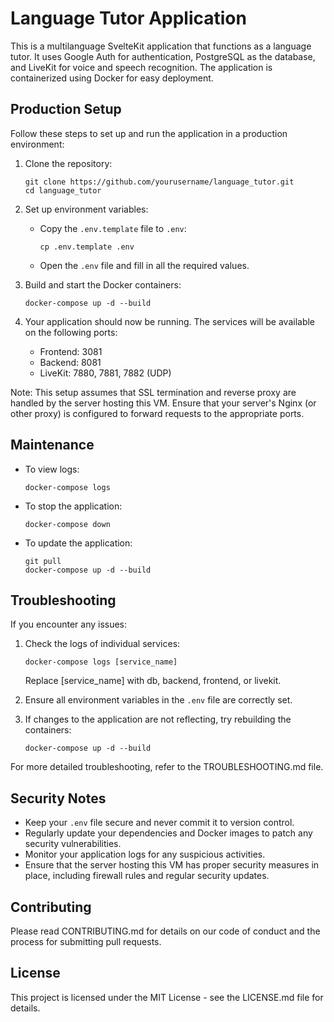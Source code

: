 # Language Tutor Application

This is a multilanguage SvelteKit application that functions as a language tutor. It uses Google Auth for authentication, PostgreSQL as the database, and LiveKit for voice and speech recognition. The application is containerized using Docker for easy deployment.

## Production Setup

Follow these steps to set up and run the application in a production environment:

1. Clone the repository:
   ```
   git clone https://github.com/yourusername/language_tutor.git
   cd language_tutor
   ```

2. Set up environment variables:
   - Copy the `.env.template` file to `.env`:
     ```
     cp .env.template .env
     ```
   - Open the `.env` file and fill in all the required values.

3. Build and start the Docker containers:
   ```
   docker-compose up -d --build
   ```

4. Your application should now be running. The services will be available on the following ports:
   - Frontend: 3081
   - Backend: 8081
   - LiveKit: 7880, 7881, 7882 (UDP)

Note: This setup assumes that SSL termination and reverse proxy are handled by the server hosting this VM. Ensure that your server's Nginx (or other proxy) is configured to forward requests to the appropriate ports.

## Maintenance

- To view logs:
  ```
  docker-compose logs
  ```

- To stop the application:
  ```
  docker-compose down
  ```

- To update the application:
  ```
  git pull
  docker-compose up -d --build
  ```

## Troubleshooting

If you encounter any issues:
1. Check the logs of individual services:
   ```
   docker-compose logs [service_name]
   ```
   Replace [service_name] with db, backend, frontend, or livekit.

2. Ensure all environment variables in the `.env` file are correctly set.

3. If changes to the application are not reflecting, try rebuilding the containers:
   ```
   docker-compose up -d --build
   ```

For more detailed troubleshooting, refer to the TROUBLESHOOTING.md file.

## Security Notes

- Keep your `.env` file secure and never commit it to version control.
- Regularly update your dependencies and Docker images to patch any security vulnerabilities.
- Monitor your application logs for any suspicious activities.
- Ensure that the server hosting this VM has proper security measures in place, including firewall rules and regular security updates.

## Contributing

Please read CONTRIBUTING.md for details on our code of conduct and the process for submitting pull requests.

## License

This project is licensed under the MIT License - see the LICENSE.md file for details.
